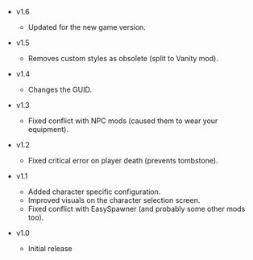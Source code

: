 - v1.6
  - Updated for the new game version.

- v1.5
	- Removes custom styles as obsolete (split to Vanity mod).

- v1.4
	- Changes the GUID.

- v1.3
	- Fixed conflict with NPC mods (caused them to wear your equipment).

- v1.2
	- Fixed critical error on player death (prevents tombstone).

- v1.1
	- Added character specific configuration.
	- Improved visuals on the character selection screen.
	- Fixed conflict with EasySpawner (and probably some other mods too).

- v1.0
	- Initial release